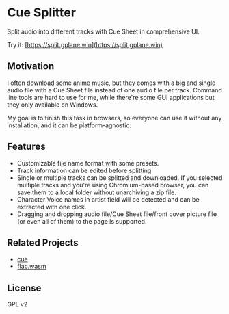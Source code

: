 # Cue Splitter

Split audio into different tracks with Cue Sheet in comprehensive UI.

Try it: [https://split.gplane.win](https://split.gplane.win)

## Motivation

I often download some anime music, but they comes with a big and single audio file with a Cue Sheet file instead of one audio file per track.
Command line tools are hard to use for me, while there're some GUI applications but they only available on Windows.

My goal is to finish this task in browsers, so everyone can use it without any installation, and it can be platform-agnostic.

## Features

- Customizable file name format with some presets.
- Track information can be edited before splitting.
- Single or multiple tracks can be splitted and downloaded. If you selected multiple tracks and you're using Chromium-based browser, you can save them to a local folder without unarchiving a zip file.
- Character Voice names in artist field will be detected and can be extracted with one click.
- Dragging and dropping audio file/Cue Sheet file/front cover picture file (or even all of them) to the page is supported.

## Related Projects

- [cue](https://github.com/g-plane/cue)
- [flac.wasm](https://github.com/g-plane/flac.wasm)

## License

GPL v2
